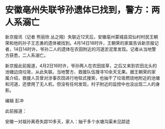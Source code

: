 # 安徽亳州失联爷孙遗体已找到，警方：两人系溺亡

新京报讯（记者 熊丽欣
丛之翔）失联近12天后，安徽亳州蒙城县双仙村村民王朝荣和他的孙子王志勇的遗体被找到。4月14日18时许，王朝荣的家属告诉新京报记者，14日14时许，爷孙二人的遗体在农田附近的河道淤泥里发现。记者从当地警方获悉，二人系溺亡。

新京报此前报道，4月2日16时许，爷孙两人在农田拔草，之后又来到农田北头的池塘边烧垃圾，从此失联。当地警方、救援队伍搜寻10余天无果。据王朝荣的家属介绍，救援人员曾对涉事农田进行地毯式搜索，也抽干了垃圾燃烧地附近的池塘和河道，还使用了无人机，但没有任何发现，村子附近的监控中也没出现二人的身影。

编辑 彭冲

此前报道：

安徽一对祖孙离奇失踪10多天，家人：抽干多个水塘沟渠未见踪迹

